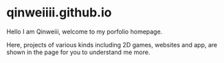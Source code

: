 # qinweiiii.github.io

Hello I am Qinweiii, welcome to my porfolio homepage.

Here, projects of various kinds including 2D games, websites and app, are shown in the page for you to understand me more.
